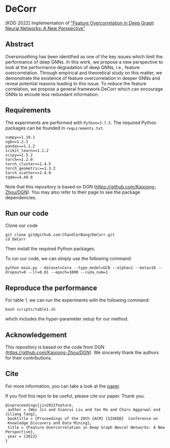 # DeCorr
[KDD 2022] Implementation of ["Feature Overcorrelation in Deep Graph Neural Networks: A New Perspective"](https://arxiv.org/abs/2206.07743)

<!--
Code will be updated soon. Stay Tuned :) **If you cannot wait, feel free to directly email me (jinwei2@msu.edu).**
-->


Abstract
----
Oversmoothing has been identified as one of the key issues which limit the performance of deep GNNs. In this work, we propose a new perspective to look at the performance degradation of deep GNNs, i.e., feature overcorrelation. Through empirical and theoretical study on this matter, we demonstrate the existence of feature overcorrelation in deeper GNNs and reveal potential reasons leading to this issue. To reduce the feature correlation, we propose a general framework DeCorr which can encourage GNNs to encode less redundant information. 


## Requirements
The experiments are performed with `Python=3.7.5`. The required Python packages can be founded in `requirements.txt`.
```
numpy==1.19.1
ogb==1.2.3
pandas==1.1.2
scikit_learn==1.1.2
scipy==1.5.2
torch==1.2.0
torch_cluster==1.4.5
torch_geometric==1.3.2
torch_scatter==1.4.0
tqdm==4.49.0
```

Note that this repository is based on DGN (https://github.com/Kaixiong-Zhou/DGN). You may also refer to their page to see the package dependencies. 


## Run our code 
Clone our code
```
git clone git@github.com:ChandlerBang/DeCorr.git
cd DeCorr
```
Then install the required Python packages.

To run our code, we can simply use the following command:
```
python main.py --dataset=Cora --type_model=GCN --alpha=1 --beta=10 --dropout=0 --lr=0.01 --epoch=1000 --cuda_num=1
```

## Reproduce the performance
For table 1, we can run the experiments with the following command:
```
bash scripts/table1.sh
```
which includes the hyper-parameter setup for our method.


## Acknowledgement
This repository is based on the code from DGN (https://github.com/Kaixiong-Zhou/DGN). We sincerely thank the authors for their contributions.

## Cite
For more information, you can take a look at the [paper](https://arxiv.org/abs/2206.07743).

If you find this repo to be useful, please cite our paper. Thank you.
```
@inproceedings{jin2022feature,
 author = {Wei Jin and Xiaorui Liu and Yao Ma and Charu Aggarwal and  Jiliang Tang},
 booktitle = {Proceedings of the 28th {ACM} {SIGKDD}  Conference on
 Knowledge Discovery and Data Mining},
 title = {Feature Overcorrelation in Deep Graph Neural Networks: A New Perspective},
 year = {2022}
}
```
